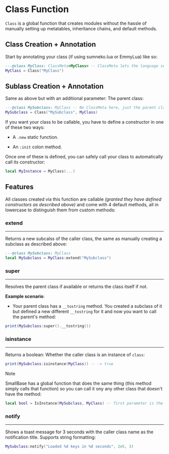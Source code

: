 # Class Function

`Class` is a global function that creates modules without the hassle of manually setting up metatables, inheritance chains, and default methods.

## Class Creation + Annotation

Start by annotating your class (if using sumneko.lua or EmmyLua) like so:

```lua
---@class MyClass: ClassMeta<MyClass> -- ClassMeta lets the language server know that this class is callable and has the four default methods described below.
MyClass = Class("MyClass")
```

## Sublass Creation + Annotation

Same as above but with an additional parameter: The parent class:

```lua
---@class MySubclass: MyClass -- No ClassMeta here, just the parent class.
MySubclass = Class("MySubclass", MyClass)
```

If you want your class to be callable, you have to define a constructor in one of these two ways:

- A `.new` static function.

- An `:init` colon method.

Once one of these is defined, you can safely call your class to automatically call its constructor:

```lua
local MyInstance = MyClass(...)
```

## Features

All classes created via this function are callable *(granted they have defined constructors as described above)* and come with 4 default methods, all in lowercase to distinguish them from custom methods:

### extend
___

Returns a new subcalss of the caller class, the same as manually creating a subclass as described above:

```lua
---@class MySubclass: MyClass
local MySubclass = MyClass:extend("MySubclass")
```

### super
___

Resolves the parent class if available or returns the class itself if not.

**Example scenario**:

- Your parent class has a `__tostring` method. You created a subclass of it but defined a new different `__tostring` for it and now you want to call the parent's method:

```lua
print(MySubclass:super().__tostring())
```

### isinstance
___

Returns a boolean: Whether the caller class is an instance of `class`:

```lua
print(MySubclass:isinstance(MyClass)) -- -> true
```

> [!NOTE]
> SmallBase has a global function that does the same thing (this method simply calls that function) so you can call it ony any other class that doesn't have the method:

```lua
local bool = IsInstance(MySubclass, MyClass) -- first parameter is the child/subclass/instance, second is the parent.
```

### notify
___

Shows a toast message for 3 seconds with the caller class name as the notification title. Supports string formatting:

```lua
MySubclass:notify("Loaded %d keys in %d seconds", 2e5, 3)
```
